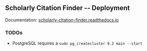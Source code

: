 ## Scholarly Citation Finder -- Deployment

Documentation: [scholarly-citation-finder.readthedocs.io](http://scholarly-citation-finder.readthedocs.io/en/latest/deployment/)

### TODOs

* PostgreSQL requires a `sudo pg_createcluster 9.3 main --start`